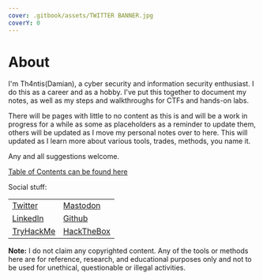 ```yaml
---
cover: .gitbook/assets/TWITTER BANNER.jpg
coverY: 0
---
```


# About

I'm Th4ntis(Damian), a cyber security and information security enthusiast. I do this as a career and as a hobby. I've put this together to document my notes, as well as my steps and walkthroughs for CTFs and hands-on labs.&#x20;

There will be pages with little to no content as this is and will be a work in progress for a while as some as placeholders as a reminder to update them, others will be updated as I move my personal notes over to here. This will updated as I learn more about various tools, trades, methods, you name it.

Any and all suggestions welcome.

[Table of Contents can be found here](table-of-contents.md)

Social stuff:

|                                                         |                                                         |
| ------------------------------------------------------- | ------------------------------------------------------- |
| [Twitter](https://twitter.com/Th4ntis)                  | [Mastodon](https://infosec.exchange/web/@th4ntis)       |
| [LinkedIn](https://www.linkedin.com/in/damian-roneker/) | [Github](https://github.com/Th4ntis)                    |
| [TryHackMe](https://tryhackme.com/p/th4ntis)            | [HackTheBox](https://app.hackthebox.com/profile/274909) |

**Note:** I do not claim any copyrighted content. Any of the tools or methods here are for reference, research, and educational purposes only and not to be used for unethical, questionable or illegal activities.
